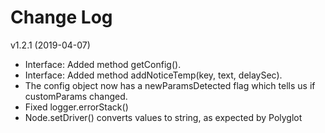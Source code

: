 # Change Log

v1.2.1 (2019-04-07)

* Interface: Added method getConfig().
* Interface: Added method addNoticeTemp(key, text, delaySec).
* The config object now has a newParamsDetected flag which tells us if customParams changed.
* Fixed logger.errorStack()
* Node.setDriver() converts values to string, as expected by Polyglot
